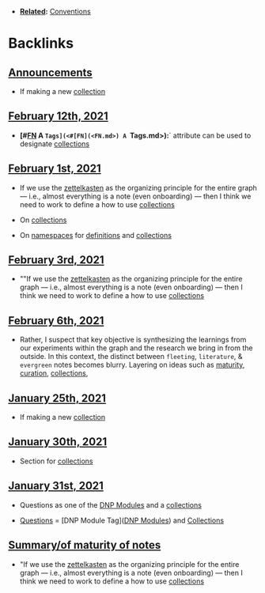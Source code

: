 - **[Related](<Related.md>):** [Conventions](<Conventions.md>)

# Backlinks
## [Announcements](<Announcements.md>)
- If making a new [collection]([collections](<collections.md>))

## [February 12th, 2021](<February 12th, 2021.md>)
- **[#[FN](<FN.md>) A `Tags](<#[FN](<FN.md>) A `Tags.md>):**` attribute can be used to designate [collections](<collections.md>)

## [February 1st, 2021](<February 1st, 2021.md>)
- If we use the [zettelkasten](<zettelkasten.md>) as the organizing principle for the entire graph — i.e., almost everything is a note (even onboarding) — then I think we need to work to define a how to use [collections](<collections.md>)

- On [collections](<collections.md>)

- On [namespaces](<namespaces.md>) for [definitions](<definitions.md>) and [collections](<collections.md>)

## [February 3rd, 2021](<February 3rd, 2021.md>)
- ""If we use the [zettelkasten](<zettelkasten.md>) as the organizing principle for the entire graph — i.e., almost everything is a note (even onboarding) — then I think we need to work to define a how to use [collections](<collections.md>)

## [February 6th, 2021](<February 6th, 2021.md>)
- Rather, I suspect that key objective is synthesizing the learnings from our experiments within the graph and the research we bring in from the outside. In this context, the distinct between `fleeting`, `literature`, & `evergreen` notes becomes blurry. Layering on ideas such as [maturity](<maturity.md>), [curation](<curation.md>), [collections](<collections.md>),

## [January 25th, 2021](<January 25th, 2021.md>)
- If making a new [collection]([collections](<collections.md>))

## [January 30th, 2021](<January 30th, 2021.md>)
- Section for [collections](<collections.md>)

## [January 31st, 2021](<January 31st, 2021.md>)
- Questions as one of the [DNP Modules](<DNP Modules.md>) and a [collections](<collections.md>)

- [Questions](<Questions.md>) = [DNP Module Tag]([DNP Modules](<DNP Modules.md>)) and [Collections]([collections](<collections.md>))

## [Summary/of maturity of notes](<Summary/of maturity of notes.md>)
- "If we use the [zettelkasten](<zettelkasten.md>) as the organizing principle for the entire graph — i.e., almost everything is a note (even onboarding) — then I think we need to work to define a how to use [collections](<collections.md>)

